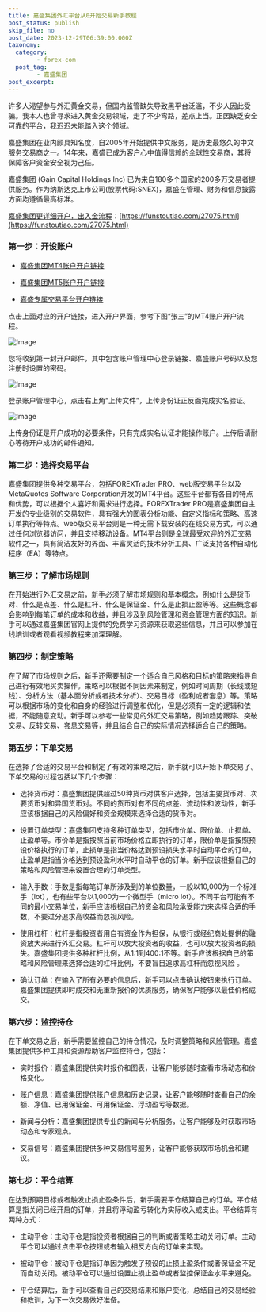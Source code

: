 ```yaml
---
title: 嘉盛集团外汇平台从0开始交易新手教程
post_status: publish
skip_file: no
post_date: 2023-12-29T06:39:00.000Z
taxonomy:
  category:
        - forex-com
  post_tag:
        - 嘉盛集团
post_excerpt: 
---
```

许多人渴望参与外汇黄金交易，但国内监管缺失导致黑平台泛滥，不少人因此受骗。我本人也曾寻求进入黄金交易领域，走了不少弯路，差点上当。正因缺乏安全可靠的平台，我迟迟未能踏入这个领域。

嘉盛集团在业内颇具知名度，自2005年开始提供中文服务，是历史最悠久的中文服务交易商之一。14年来，嘉盛已成为客户心中值得信赖的全球性交易商，其将保障客户资金安全视为己任。

嘉盛集团 (Gain Capital Holdings Inc) 已为来自180多个国家的200多万交易者提供服务。作为纳斯达克上市公司(股票代码:SNEX)，嘉盛在管理、财务和信息披露方面均遵循最高标准。

[嘉盛集团更详细开户，出入金流程](https://funstoutiao.com/27075.html)：[https://funstoutiao.com/27075.html](https://funstoutiao.com/27075.html)

### 第一步：开设账户

* [嘉盛集团MT4账户开户链接](https://s.ssgg.net/jsmt4)

* [嘉盛集团MT5账户开户链接](https://s.ssgg.net/jsmt5)

* [嘉盛专属交易平台开户链接](https://s.ssgg.net/js)

点击上面对应的开户链接，进入开户界面，参考下图“张三”的MT4账户开户流程。

![Image](https://prod-files-secure.s3.us-west-2.amazonaws.com/39ed1227-6d7d-4570-be36-9ccd4a2c4241/7a167aea-686b-400d-af59-4e18eb607a40/640.png?X-Amz-Algorithm=AWS4-HMAC-SHA256&X-Amz-Content-Sha256=UNSIGNED-PAYLOAD&X-Amz-Credential=ASIAZI2LB466WZXPQUHH%2F20250316%2Fus-west-2%2Fs3%2Faws4_request&X-Amz-Date=20250316T161308Z&X-Amz-Expires=3600&X-Amz-Security-Token=IQoJb3JpZ2luX2VjENj%2F%2F%2F%2F%2F%2F%2F%2F%2F%2FwEaCXVzLXdlc3QtMiJIMEYCIQDbuGtuv4dDVLA0KymZvdPne%2BoLp2MdjSttzVaF02RliAIhAJ6JqTPoQ6OEbgHEf73LIDGSzQXB8xPI8ek4U8aayS1oKv8DCDEQABoMNjM3NDIzMTgzODA1Igx8%2FAC7lSytRBrpt%2FMq3AML%2F%2Fd96SCheaoiTaeS2H3U3shBeqGA9Ap9kRqVIY7P44sKAeRvRqeca4vOqd1yqwiwuk0ReS491hcomUsZKFOkeY22wGZ0XOYYlm%2FVq2yWne0UjMwJrbfIkJnlTupFJKnKFkpZ1Xp%2BAayRnGRKSHmVMw4HqhiBlt73vbwYo7Lc1gVE9lOatMAZA2a8vn%2Fk6WWMa7vTAjbOS%2FheZ3sBrAmOe1uO2NuOwdNOPd%2BnWgIXwJ7KxK1wpCnLEGsZzaLDXAUVSC06mBEfROY2PZgVWa9Zj2j717C2BXYinKJdbe0DK0vnVk4lTkNV7aIXaJJj2oaiNjzT1%2BqmBJWfADSWCZsnBQ8yGjVa83x5%2FrPcqKrp1sjihuq%2BwwpZoBhSFHqUZ4aTiOWaHaQVoSwzvRQFYLfl%2Bozn6d%2B4QABGs4woUWj5u037GdxgKztzvZUWbrWrFwtugRITm2o4v%2FX8tBw%2BxQTk8RW2ryk5yuTm6CYIgNR%2FTWsfM93yRWOqwRO3wimuIfedtrkBweBO9zmiT2CeWuXO9lCteA5T0%2FAZcjb54UkIoLGvt%2FXkp2mpIBpNaoYEYZHR34FBy8G5aumWTRl0GpBWtEyJKIpMwXAFMeGky%2FuJBr9A2pkcRgrOKrU5DzCW3du%2BBjqkAdKLEIDQhp1jaDqH6bdjFbiYHMzlQd6aAFZhOSscD1GzJEBej5wUn5Wyj3pHhlu0zIrgZSRb8oIf6xjlD3bsXdrfRZLhb7f2yZgOEA4teV%2BoyLbAcSuQR7TgtSS4gOtkv1b7%2FSEjW%2FLx5%2Bd6GKyfOiDnVyOqgxEga0vDjo9AtDv6T31VofWfufjSuHIbkGUEujAa5x%2FkTaEwvC1CpIQZzoP9xuxK&X-Amz-Signature=3e1d95b930e3b05691b9ca5fd9b534ced0e8e4429b7633bdb7646ab16954285a&X-Amz-SignedHeaders=host&x-id=GetObject)

您将收到第一封开户邮件，其中包含账户管理中心登录链接、嘉盛账户号码以及您注册时设置的密码。

![Image](https://prod-files-secure.s3.us-west-2.amazonaws.com/39ed1227-6d7d-4570-be36-9ccd4a2c4241/eaa1c6b3-2877-4284-a0e1-530e222c27fb/image.png?X-Amz-Algorithm=AWS4-HMAC-SHA256&X-Amz-Content-Sha256=UNSIGNED-PAYLOAD&X-Amz-Credential=ASIAZI2LB466WZXPQUHH%2F20250316%2Fus-west-2%2Fs3%2Faws4_request&X-Amz-Date=20250316T161308Z&X-Amz-Expires=3600&X-Amz-Security-Token=IQoJb3JpZ2luX2VjENj%2F%2F%2F%2F%2F%2F%2F%2F%2F%2FwEaCXVzLXdlc3QtMiJIMEYCIQDbuGtuv4dDVLA0KymZvdPne%2BoLp2MdjSttzVaF02RliAIhAJ6JqTPoQ6OEbgHEf73LIDGSzQXB8xPI8ek4U8aayS1oKv8DCDEQABoMNjM3NDIzMTgzODA1Igx8%2FAC7lSytRBrpt%2FMq3AML%2F%2Fd96SCheaoiTaeS2H3U3shBeqGA9Ap9kRqVIY7P44sKAeRvRqeca4vOqd1yqwiwuk0ReS491hcomUsZKFOkeY22wGZ0XOYYlm%2FVq2yWne0UjMwJrbfIkJnlTupFJKnKFkpZ1Xp%2BAayRnGRKSHmVMw4HqhiBlt73vbwYo7Lc1gVE9lOatMAZA2a8vn%2Fk6WWMa7vTAjbOS%2FheZ3sBrAmOe1uO2NuOwdNOPd%2BnWgIXwJ7KxK1wpCnLEGsZzaLDXAUVSC06mBEfROY2PZgVWa9Zj2j717C2BXYinKJdbe0DK0vnVk4lTkNV7aIXaJJj2oaiNjzT1%2BqmBJWfADSWCZsnBQ8yGjVa83x5%2FrPcqKrp1sjihuq%2BwwpZoBhSFHqUZ4aTiOWaHaQVoSwzvRQFYLfl%2Bozn6d%2B4QABGs4woUWj5u037GdxgKztzvZUWbrWrFwtugRITm2o4v%2FX8tBw%2BxQTk8RW2ryk5yuTm6CYIgNR%2FTWsfM93yRWOqwRO3wimuIfedtrkBweBO9zmiT2CeWuXO9lCteA5T0%2FAZcjb54UkIoLGvt%2FXkp2mpIBpNaoYEYZHR34FBy8G5aumWTRl0GpBWtEyJKIpMwXAFMeGky%2FuJBr9A2pkcRgrOKrU5DzCW3du%2BBjqkAdKLEIDQhp1jaDqH6bdjFbiYHMzlQd6aAFZhOSscD1GzJEBej5wUn5Wyj3pHhlu0zIrgZSRb8oIf6xjlD3bsXdrfRZLhb7f2yZgOEA4teV%2BoyLbAcSuQR7TgtSS4gOtkv1b7%2FSEjW%2FLx5%2Bd6GKyfOiDnVyOqgxEga0vDjo9AtDv6T31VofWfufjSuHIbkGUEujAa5x%2FkTaEwvC1CpIQZzoP9xuxK&X-Amz-Signature=6b0f7144e97040e0156be259545a50c67852a7502f233567125b02764bd985e3&X-Amz-SignedHeaders=host&x-id=GetObject)

登录账户管理中心，点击右上角“上传文件”，上传身份证正反面完成实名验证。

![Image](https://prod-files-secure.s3.us-west-2.amazonaws.com/39ed1227-6d7d-4570-be36-9ccd4a2c4241/54090639-09fc-46b4-a135-e0289f707147/image.png?X-Amz-Algorithm=AWS4-HMAC-SHA256&X-Amz-Content-Sha256=UNSIGNED-PAYLOAD&X-Amz-Credential=ASIAZI2LB466WZXPQUHH%2F20250316%2Fus-west-2%2Fs3%2Faws4_request&X-Amz-Date=20250316T161308Z&X-Amz-Expires=3600&X-Amz-Security-Token=IQoJb3JpZ2luX2VjENj%2F%2F%2F%2F%2F%2F%2F%2F%2F%2FwEaCXVzLXdlc3QtMiJIMEYCIQDbuGtuv4dDVLA0KymZvdPne%2BoLp2MdjSttzVaF02RliAIhAJ6JqTPoQ6OEbgHEf73LIDGSzQXB8xPI8ek4U8aayS1oKv8DCDEQABoMNjM3NDIzMTgzODA1Igx8%2FAC7lSytRBrpt%2FMq3AML%2F%2Fd96SCheaoiTaeS2H3U3shBeqGA9Ap9kRqVIY7P44sKAeRvRqeca4vOqd1yqwiwuk0ReS491hcomUsZKFOkeY22wGZ0XOYYlm%2FVq2yWne0UjMwJrbfIkJnlTupFJKnKFkpZ1Xp%2BAayRnGRKSHmVMw4HqhiBlt73vbwYo7Lc1gVE9lOatMAZA2a8vn%2Fk6WWMa7vTAjbOS%2FheZ3sBrAmOe1uO2NuOwdNOPd%2BnWgIXwJ7KxK1wpCnLEGsZzaLDXAUVSC06mBEfROY2PZgVWa9Zj2j717C2BXYinKJdbe0DK0vnVk4lTkNV7aIXaJJj2oaiNjzT1%2BqmBJWfADSWCZsnBQ8yGjVa83x5%2FrPcqKrp1sjihuq%2BwwpZoBhSFHqUZ4aTiOWaHaQVoSwzvRQFYLfl%2Bozn6d%2B4QABGs4woUWj5u037GdxgKztzvZUWbrWrFwtugRITm2o4v%2FX8tBw%2BxQTk8RW2ryk5yuTm6CYIgNR%2FTWsfM93yRWOqwRO3wimuIfedtrkBweBO9zmiT2CeWuXO9lCteA5T0%2FAZcjb54UkIoLGvt%2FXkp2mpIBpNaoYEYZHR34FBy8G5aumWTRl0GpBWtEyJKIpMwXAFMeGky%2FuJBr9A2pkcRgrOKrU5DzCW3du%2BBjqkAdKLEIDQhp1jaDqH6bdjFbiYHMzlQd6aAFZhOSscD1GzJEBej5wUn5Wyj3pHhlu0zIrgZSRb8oIf6xjlD3bsXdrfRZLhb7f2yZgOEA4teV%2BoyLbAcSuQR7TgtSS4gOtkv1b7%2FSEjW%2FLx5%2Bd6GKyfOiDnVyOqgxEga0vDjo9AtDv6T31VofWfufjSuHIbkGUEujAa5x%2FkTaEwvC1CpIQZzoP9xuxK&X-Amz-Signature=9609f78bcc76bc728b93fbae46e79e15a0af5b89b62edfb5166f93fd0f4753d0&X-Amz-SignedHeaders=host&x-id=GetObject)

上传身份证是开户成功的必要条件，只有完成实名认证才能操作账户。上传后请耐心等待开户成功的邮件通知。

### 第二步：选择交易平台

嘉盛集团提供多种交易平台，包括FOREXTrader PRO、web版交易平台以及MetaQuotes Software Corporation开发的MT4平台。这些平台都有各自的特点和优势，可以根据个人喜好和需求进行选择。FOREXTrader PRO是嘉盛集团自主开发的专业级别的交易软件，具有强大的图表分析功能、自定义指标和策略、高速订单执行等特点。web版交易平台则是一种无需下载安装的在线交易方式，可以通过任何浏览器访问，并且支持移动设备。MT4平台则是全球最受欢迎的外汇交易软件之一，具有简洁友好的界面、丰富灵活的技术分析工具、广泛支持各种自动化程序（EA）等特点。

### 第三步：了解市场规则

在开始进行外汇交易之前，新手必须了解市场规则和基本概念，例如什么是货币对、什么是点差、什么是杠杆、什么是保证金、什么是止损止盈等等。这些概念都会影响到每笔订单的成本和收益，并且涉及到风险管理和资金管理方面的知识。新手可以通过嘉盛集团官网上提供的免费学习资源来获取这些信息，并且可以参加在线培训或者观看视频教程来加深理解。

### 第四步：制定策略

在了解了市场规则之后，新手还需要制定一个适合自己风格和目标的策略来指导自己进行有效地买卖操作。策略可以根据不同因素来制定，例如时间周期（长线或短线）、分析方法（基本面分析或者技术分析）、交易目标（盈利或者套息）等。策略可以根据市场的变化和自身的经验进行调整和优化，但是必须有一定的逻辑和依据，不能随意变动。新手可以参考一些常见的外汇交易策略，例如趋势跟踪、突破交易、反转交易、套息交易等，并且结合自己的实际情况选择适合自己的策略。

### 第五步：下单交易

在选择了合适的交易平台和制定了有效的策略之后，新手就可以开始下单交易了。下单交易的过程包括以下几个步骤：

* 选择货币对：嘉盛集团提供超过50种货币对供客户选择，包括主要货币对、次要货币对和异国货币对。不同的货币对有不同的点差、流动性和波动性，新手应该根据自己的风险偏好和资金规模来选择合适的货币对。

* 设置订单类型：嘉盛集团支持多种订单类型，包括市价单、限价单、止损单、止盈单等。市价单是指按照当前市场价格立即执行的订单，限价单是指按照预设价格执行的订单，止损单是指当价格达到预设损失水平时自动平仓的订单，止盈单是指当价格达到预设盈利水平时自动平仓的订单。新手应该根据自己的策略和风险管理来设置合理的订单类型。

* 输入手数：手数是指每笔订单所涉及到的单位数量，一般以10,000为一个标准手（lot），也有些平台以1,000为一个微型手（micro lot）。不同平台可能有不同的最小交易单位，新手应该根据自己的资金和风险承受能力来选择合适的手数，不要过分追求高收益而忽视风险。

* 使用杠杆：杠杆是指投资者用自有资金作为担保，从银行或经纪商处提供的融资放大来进行外汇交易。杠杆可以放大投资者的收益，也可以放大投资者的损失。嘉盛集团提供多种杠杆比例，从1:1到400:1不等。新手应该根据自己的策略和风险管理来选择合适的杠杆比例，不要盲目追求高杠杆而忽视风险 。

* 确认订单：在输入了所有必要的信息后，新手可以点击确认按钮来执行订单。嘉盛集团提供即时成交和无重新报价的优质服务，确保客户能够以最佳价格成交。

### 第六步：监控持仓

在下单交易之后，新手需要监控自己的持仓情况，及时调整策略和风险管理。嘉盛集团提供多种工具和资源帮助客户监控持仓，包括：

* 实时报价：嘉盛集团提供实时报价和图表，让客户能够随时查看市场动态和价格变化。

* 账户信息：嘉盛集团提供账户信息和历史记录，让客户能够随时查看自己的余额、净值、已用保证金、可用保证金、浮动盈亏等数据。

* 新闻与分析：嘉盛集团提供专业的新闻与分析服务，让客户能够及时获取市场动态和专家观点。

* 交易信号：嘉盛集团提供多种交易信号服务，让客户能够获取市场机会和建议。

### 第七步：平仓结算

在达到预期目标或者触发止损止盈条件后，新手需要平仓结算自己的订单。平仓结算是指关闭已经开启的订单，并且将浮动盈亏转化为实际收入或支出。平仓结算有两种方式：

* 主动平仓：主动平仓是指投资者根据自己的判断或者策略主动关闭订单。主动平仓可以通过点击平仓按钮或者输入相反方向的订单来实现。

* 被动平仓：被动平仓是指订单因为触发了预设的止损止盈条件或者保证金不足而自动关闭。被动平仓可以通过设置止损止盈单或者监控保证金水平来避免。

* 平仓结算后，新手可以查看自己的交易结果和账户变化，总结自己的交易经验和教训，为下一次交易做好准备。